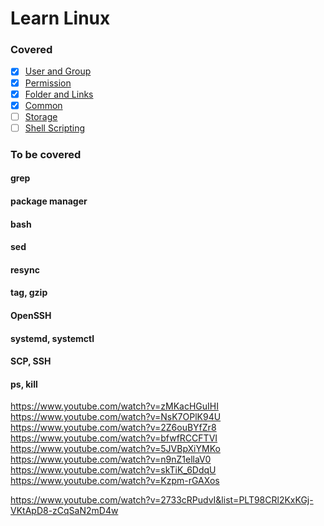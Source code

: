 # Learn Linux

### Covered
- [x] [User and Group](./user)
- [x] [Permission](./permission)
- [x] [Folder and Links](./folder)
- [x] [Common](./common)
- [ ] [Storage](./storage)
- [ ] [Shell Scripting](./shell)

### To be covered
#### grep
#### package manager
#### bash
#### sed
#### resync
#### tag, gzip
#### OpenSSH
#### systemd, systemctl
#### SCP, SSH
#### ps, kill

https://www.youtube.com/watch?v=zMKacHGuIHI
https://www.youtube.com/watch?v=NsK7OPlK94U
https://www.youtube.com/watch?v=2Z6ouBYfZr8
https://www.youtube.com/watch?v=bfwfRCCFTVI
https://www.youtube.com/watch?v=5JVBpXiYMKo
https://www.youtube.com/watch?v=n9nZ1ellaV0
https://www.youtube.com/watch?v=skTiK_6DdqU
https://www.youtube.com/watch?v=Kzpm-rGAXos

https://www.youtube.com/watch?v=2733cRPudvI&list=PLT98CRl2KxKGj-VKtApD8-zCqSaN2mD4w
